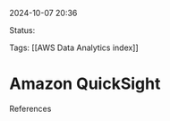 2024-10-07 20:36

Status:

Tags:
[[AWS Data Analytics index]]

# Amazon QuickSight




References 
[]()